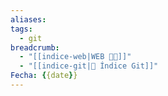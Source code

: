 ```yaml
---
aliases: 
tags:
  - git
breadcrumb:
  - "[[indice-web|WEB 🔗📝]]"
  - "[[indice-git|🌳 Índice Git]]"
Fecha: {{date}}
---
```


